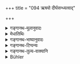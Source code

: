 +++
title = "094 ऋषयो दीर्घसन्ध्यत्वाद्"

+++

<details><summary>गङ्गानथ-मूलानुवादः</summary>

It was by reason or their prolonged twilight-devotions that the sages obtained long life, wisdom, fame, refutation and Brahmic glory.—(94)
</details>

<details><summary>मेधातिथिः</summary>

यदर्थो ऽयं पुनर् विधिस् तद् दर्शयति । आयुरादिफलकामो दीर्घकालसंध्याजपं कुर्यात् । सत्य् अपि नित्यत्वे दैघ्याद् गुणात् फलम् इदम् । अनग्निकस्य प्रोषितस्यैतत् संभवति । अन्यस्य त्व् अग्निहोत्रकालोपरोधो दीर्घसंध्याविधिसंपादनात् । दीर्घसंध्या गुणत उच्यते । संध्यासहचरिते जपादिविधौ संध्याशब्दो वर्तते । दीर्घा संध्यैषाम् इति बहुव्रीहिः । **ऋषि**ग्रहणम् अर्थवादः ॥ ४.९४ ॥
</details>

<details><summary>गङ्गानथ-भाष्यानुवादः</summary>

The Author proceeds to show for what purpose the aforesaid act has been prescribed. The meaning is that if one desires such rewards as long life and so forth, he should perform the twilight-devotions for a long time. Though the act is an obligatory one, yet the said rewards follow from prolonging it.

This prolongation is possible only for one who is either without Fires, or is away from home. As for others (*e.g*., the man with the Fires living at home), the prolongation of the Twilight-Devotions would inpinge upon the time laid down for the Agnihotra-offerings.

The twilight devotion is called ‘*prolonged*,’ only figuratively; the term ‘twilight devotion’ standing for the reciting of Mantras, etc., that is done in connection with the said devotion.

The compound ‘*dīrghasandhyā*’ is a *Bahuvrīhi*.

The mention of the sages is by way of a commendatory statement—(94)
</details>

<details><summary>गङ्गानथ-टिप्पन्यः</summary>

This verse is quoted in *Nityācārapradīpa* (p. 386), which explains that
‘*dīrghasandhyatva*’ is secured by continuing the Japa till after
sunrise.
</details>

<details><summary>गङ्गानथ-तुल्य-वाक्यानि</summary>

*Mahābhārata* (Anuśāsana, 104.18).—\[Same as Manu, reading
‘*nityasandhya*’ for ‘*dīrghasandhya*.’\]

*Yama* (in Parāśaramādhava, p. 300).—\[Same as Manu.\]
</details>

<details><summary>Bühler</summary>

094	By prolonging the twilight devotions, the sages obtained long life, wisdom, honour, fame, and excellence in Vedic knowledge.
</details>
